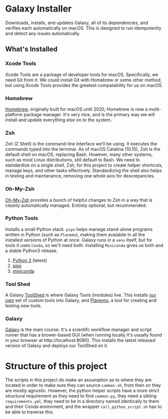 # Galaxy Installer
Downloads, installs, and updates Galaxy, all of its dependencies, and verifies each automatically on macOS. This is designed to run idempotently and detect any issues automatically.

## What's Installed

### Xcode Tools
Xcode Tools are a package of developer tools for macOS. Specifically, we need Git from it. We could install Git with Homebrew or some other method, but using Xcode Tools provides the greatest compatability for us on macOS.

### Homebrew
[Homebrew](https://brew.sh), originally built for macOS until 2020, Homebrew is now a multi-platform package manager. It's very nice, and is the primary way we will install and update everything else on to the system.

### Zsh
Zsh (Z Shell) is the command-line interface we’ll be using. It executes the commands typed into the terminal. As of macOS Catalina (10.15), Zsh is the default shell on macOS, replacing Bash. However, many other systems, such as most Linux distributions, still default to Bash. We need to standardize on a single shell, Zsh, for this project to create helper shortcuts, manage keys, and other tasks effectively. Standardizing the shell also helps in testing and maintanance, removing one whole axis for descrepancies. 

### Oh-My-Zsh
[Oh-My-Zsh](https://ohmyz.sh) provides a bunch of helpful changes to Zsh in a way that is cleanly automatically managed. Entirely optional, but recommended.

### Python Tools
Installs a small Python stack.
`pipx` helps manage stand-alone programs written in Python (such as `Planemo`), making them avaiabile in all the installed versions of Python at once. Galaxy runs in a `venv` itself, but for tools it uses `Conda`, so we'll need both. Installing `Miniconda` gives us both and a stable Python3 release.
1. [Python 3](https://www.python.org) (latest)
2. [pipx](https://github.com/pypa/pipx)
3. [miniconda](https://docs.anaconda.com/free/miniconda/)

### Tool Shed
A Galaxy [ToolShed](https://galaxyproject.org/toolshed/) is where Galaxy Tools (modules) live. This installs [our own](https://github.com/finkbeiner-lab/Galaxy_Tool_Shed) set of custom tools into Galaxy, and [Planemo](https://planemo.readthedocs.io/en/latest/writing_standalone.html), a tool for creating and testing new tools.

### Galaxy
[Galaxy](https://github.com/galaxyproject/galaxy) is the main course. It's a scientifc workflow manager and script runner that has a brower-based GUI (when running locally it's usually found in your browser at http://localhost:8080). This installs the latest released version of Galaxy and deploys our ToolShed on it.


# Structure of this project
The scripts in this project do make an assumption as to where they are located in order to make sure they can source `common.sh`, from then on they are mostly agnostic. However, the python helper scripts have a more strict structural requirement as they need to find `common.py`, they need a sibling `requirements.yml`, they need to be in a directory named identically to them and their Conda enviroment, and the wrapper `call_python_script.sh` has to be able to traverse this.

